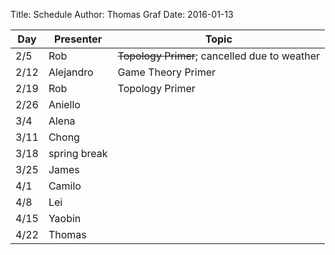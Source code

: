 Title: Schedule
Author: Thomas Graf
Date: 2016-01-13


| Day   | Presenter    | Topic                                           |
|-------|--------------|-------------------------------------------------|
| 2/5   | Rob          | <del>Topology Primer</del>; cancelled due to weather   |
| 2/12  | Alejandro    | Game Theory Primer                              |
| 2/19  | Rob          | Topology Primer                                 |
| 2/26  | Aniello      |                                                 |
| 3/4   | Alena        |                                                 |
| 3/11  | Chong        |                                                 |
| 3/18  | spring break |                                                 |
| 3/25  | James        |                                                 |
| 4/1   | Camilo       |                                                 |
| 4/8   | Lei          |                                                 |
| 4/15  | Yaobin       |                                                 |
| 4/22  | Thomas       |                                                 |
